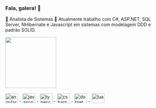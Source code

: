 ### Fala, galera! 👋
<!--
**rodrigozoran/rodrigozoran** is a ✨ _special_ ✨ repository because its `README.md` (this file) appears on your GitHub profile.
-->

🌱 Analista de Sistemas
🚀 Atualmente trabalho com C#, ASP.NET, SQL Server, NHibernate e Javascript em sistemas com modelagem DDD e padrão SOLID.


<div>
   <img height="160em" src="https://github-readme-stats.vercel.app/api/top-langs/?username=rodrigozoran&layout=compact"/>
</div><br>

<div>
      <img src="https://cdn.jsdelivr.net/gh/devicons/devicon@latest/icons/angular/angular-original.svg" alt="angular" height="30" width="40" /> -
      <img src="https://cdn.jsdelivr.net/gh/devicons/devicon@latest/icons/javascript/javascript-original.svg"  alt="javascript" height="30" width="40"/> -
      <img src="https://cdn.jsdelivr.net/gh/devicons/devicon@latest/icons/typescript/typescript-original.svg"  alt="typescript" height="30" width="40" /> -
      <img src="https://cdn.jsdelivr.net/gh/devicons/devicon@latest/icons/csharp/csharp-original.svg" height="30" width="40" alt="csharp"/> - 
         <img src="https://cdn.jsdelivr.net/gh/devicons/devicon@latest/icons/dot-net/dot-net-original-wordmark.svg" height="30" width="40" alt="dotnet" /> - 
      <img src="https://cdn.jsdelivr.net/gh/devicons/devicon@latest/icons/lua/lua-original.svg" height="30" width="40" alt="lua"/>
          
</div>

